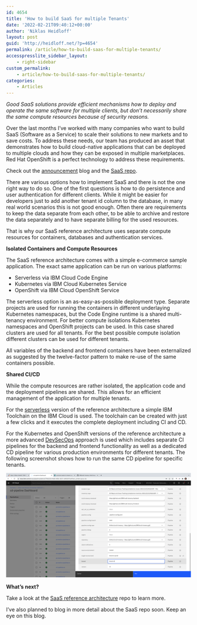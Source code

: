 ```yaml
---
id: 4654
title: 'How to build SaaS for multiple Tenants'
date: '2022-02-21T09:40:12+00:00'
author: 'Niklas Heidloff'
layout: post
guid: 'http://heidloff.net/?p=4654'
permalink: /article/how-to-build-saas-for-multiple-tenants/
accesspresslite_sidebar_layout:
    - right-sidebar
custom_permalink:
    - article/how-to-build-saas-for-multiple-tenants/
categories:
    - Articles
---
```


*Good SaaS solutions provide efficient mechanisms how to deploy and operate the same software for multiple clients, but don’t necessarily share the same compute resources because of security reasons.*

Over the last months I’ve worked with many companies who want to build SaaS (Software as a Service) to scale their solutions to new markets and to save costs. To address these needs, our team has produced an asset that demonstrates how to build cloud-native applications that can be deployed to multiple clouds and how they can be exposed in multiple marketplaces. Red Hat OpenShift is a perfect technology to address these requirements.

Check out the [announcement](http://heidloff.net/article/open-source-multi-cloud-assets-saas) blog and the [SaaS repo](https://github.com/IBM/multi-tenancy).

There are various options how to implement SaaS and there is not the one right way to do so. One of the first questions is how to do persistence and user authentication for different clients. While it might be easier for developers just to add another tenant id column to the database, in many real world scenarios this is not good enough. Often there are requirements to keep the data separate from each other, to be able to archive and restore the data separately and to have separate billing for the used resources.

That is why our SaaS reference architecture uses separate compute resources for containers, databases and authentication services.

**Isolated Containers and Compute Resources**

The SaaS reference architecture comes with a simple e-commerce sample application. The exact same application can be run on various platforms:

- Serverless via IBM Cloud Code Engine
- Kubernetes via IBM Cloud Kubernetes Service
- OpenShift via IBM Cloud OpenShift Service

The serverless option is an as-easy-as-possible deployment type. Separate projects are used for running the containers in different underlaying Kubernetes namespaces, but the Code Engine runtime is a shared multi-tenancy environment. For better compute isolations Kubernetes namespaces and OpenShift projects can be used. In this case shared clusters are used for all tenants. For the best possible compute isolation different clusters can be used for different tenants.

All variables of the backend and frontend containers have been externalized as suggested by the twelve-factor pattern to make re-use of the same containers possible.

**Shared CI/CD**

While the compute resources are rather isolated, the application code and the deployment pipelines are shared. This allows for an efficient management of the application for multiple tenants.

For the [serverless](https://github.com/IBM/multi-tenancy-documentation/blob/main/documentation/serverless-via-ibm-code-engine/serverless-cicd.md) version of the reference architecture a simple IBM Toolchain on the IBM Cloud is used. The toolchain can be created with just a few clicks and it executes the complete deployment including CI and CD.

For the Kubernetes and OpenShift versions of the reference architecture a more advanced [DevSecOps](https://www.ibm.com/cloud/blog/announcements/devsecops-reference-implementation-for-audit-ready-compliance-across-development-teams) approach is used which includes separate CI pipelines for the backend and frontend functionality as well as a dedicated CD pipeline for various production environments for different tenants. The following screenshot shows how to run the same CD pipeline for specific tenants.

![image](/assets/img/2022/02/devsecops-tenant.png)

**What’s next?**

Take a look at the [SaaS reference architecture](https://github.com/IBM/multi-tenancy) repo to learn more.

I’ve also planned to blog in more detail about the SaaS repo soon. Keep an eye on this blog.